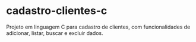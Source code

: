 # cadastro-clientes-c
Projeto em linguagem C para cadastro de clientes, com funcionalidades de adicionar, listar, buscar e excluir dados.
